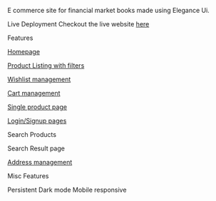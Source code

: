 E commerce site for financial market books made using Elegance Ui.

Live Deployment
Checkout the live website [here](https://book-stop.vercel.app/)

Features

  [Homepage](https://book-stop.vercel.app/)
    
  [Product Listing with filters](https://book-stop.vercel.app/productListing)
    
  [Wishlist management](https://book-stop.vercel.app/Wishlist)
    
  [Cart management](https://book-stop.vercel.app/cart)
    
  [Single product page](https://book-stop.vercel.app/productListing/stock1)
    
  [Login/Signup pages](https://book-stop.vercel.app/login)
    
  Search Products
    
  Search Result page
    
  [Address management](https://book-stop.vercel.app/address)

Misc Features

  Persistent Dark mode
  Mobile responsive

